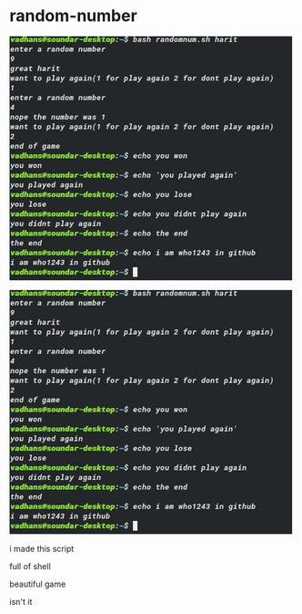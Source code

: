 # random-number
![Screenshot](randomnumber.png)

![Screenshot2](screenshot)

i made this script

full of shell

beautiful game

isn't it
